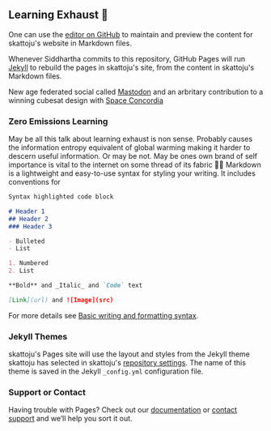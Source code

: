 ## Learning Exhaust 🚀

One can use the [editor on GitHub](https://github.com/skattoju/skattoju.github.io/edit/main/index.md) to maintain and preview the content for skattoju's website in Markdown files.

Whenever Siddhartha commits to this repository, GitHub Pages will run [Jekyll](https://jekyllrb.com/) to rebuild the pages in skattoju's site, from the content in skattoju's Markdown files.

New age federated social called <a rel="me" href="https://mastodon.social/@skattoju">Mastodon</a> and an arbritary contribution to a winning cubesat design with <a href="https://www.concordia.ca/cunews/encs/2012/10/01/first-place-finish-for-space-concordia-team.html">Space Concordia</a> 

### Zero Emissions Learning

May be all this talk about learning exhaust is non sense. Probably causes the information entropy equivalent of global warming making it harder to descern useful information. Or may be not. May be ones own brand of self importance is vital to the internet on some thread of its fabric 🤷‍♂️ Markdown is a lightweight and easy-to-use syntax for styling your writing. It includes conventions for

```markdown
Syntax highlighted code block

# Header 1
## Header 2
### Header 3

- Bulleted
- List

1. Numbered
2. List

**Bold** and _Italic_ and `Code` text

[Link](url) and ![Image](src)
```

For more details see [Basic writing and formatting syntax](https://docs.github.com/en/github/writing-on-github/getting-started-with-writing-and-formatting-on-github/basic-writing-and-formatting-syntax).

### Jekyll Themes

skattoju's Pages site will use the layout and styles from the Jekyll theme skattoju has selected in skattoju's [repository settings](https://github.com/skattoju/skattoju.github.io/settings/pages). The name of this theme is saved in the Jekyll `_config.yml` configuration file.

### Support or Contact

Having trouble with Pages? Check out our [documentation](https://docs.github.com/categories/github-pages-basics/) or [contact support](https://support.github.com/contact) and we’ll help you sort it out.
